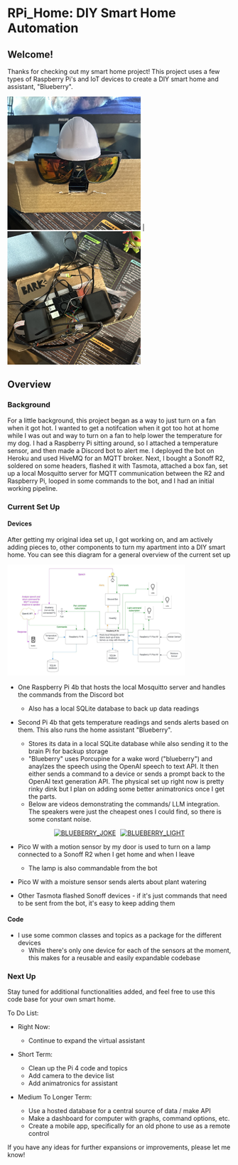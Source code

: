 # RPi_Home: DIY Smart Home Automation

## Welcome!


Thanks for checking out my smart home project! This project uses a few types of Raspberry Pi's and IoT devices to create a DIY smart home and assistant, "Blueberry".

<img src="res/blueberry_front.jpg" width="300" height="300" title="blueberry_front"> | <img src="res/blueberry_inside.jpg" width="300" height="300" title="blueberry_inside"> 


## Overview 

### Background
For a little background, this project began as a way to just turn on a fan when it got hot. I wanted to get a notifcation when it got too hot at home while I was out and way to turn on a fan to help lower the temperature for my dog. I had a Raspberry Pi sitting around, so I attached a temperature sensor, and then made a Discord bot to alert me. I deployed the bot on Heroku and used HiveMQ for an MQTT broker. Next, I bought a Sonoff R2, soldered on some headers, flashed it with Tasmota, attached a box fan, set up a local Mosquitto server for MQTT communication between the R2 and Raspberry Pi, looped in some commands to the bot, and I had an initial working pipeline. 

### Current Set Up

#### Devices
After getting my original idea set up, I got working on, and am actively adding pieces to, other components to turn my apartment into a DIY smart home. You can see this diagram for a general overview of the current set up

<img src="res/diagram.jpeg" width="400" height="250" title="Current Set Up">

 - One Raspberry Pi 4b that hosts the local Mosquitto server and handles the commands from the Discord bot
    - Also has a local SQLite database to back up data readings


- Second Pi 4b that gets temperature readings and sends alerts based on them. This also runs the home assistant "Blueberry".
    - Stores its data in a local SQLite database while also sending it to the brain Pi for backup storage
    - "Blueberry" uses Porcupine for a wake word ("blueberry") and anaylzes the speech using the OpenAI speech to text API. It then either sends a command to a device or sends a prompt back to the OpenAI text generation API. The physical set up right now is pretty rinky dink but I plan on adding some better animatronics once I get the parts. 
    - Below are videos demonstrating the commands/ LLM integration. The speakers were just the cheapest ones I could find, so there is some constant noise.

<div style="display: flex; justify-content: center;">
  <a href="https://www.youtube.com/shorts/_I6u_fgEbGU" style="margin-right: 10px;">
    <img src="https://img.youtube.com/vi/_I6u_fgEbGU/0.jpg" alt="BLUEBERRY_JOKE" width="200">
  </a>
  <a href="https://www.youtube.com/shorts/dUyqKlosVTQ">
    <img src="https://img.youtube.com/vi/dUyqKlosVTQ/0.jpg" alt="BLUEBERRY_LIGHT" width="200">
  </a>
</div>

- Pico W with a motion sensor by my door is used to turn on a lamp connected to a Sonoff R2 when I get home and when I leave
    - The lamp is also commandable from the bot

- Pico W with a moisture sensor sends alerts about plant watering

- Other Tasmota flashed Sonoff devices - if it's just commands that need to be sent from the bot, it's easy to keep adding them

#### Code
- I use some common classes and topics as a package for the different devices
    - While there's only one device for each of the sensors at the moment, this makes for a reusable and easily expandable codebase

### Next Up
Stay tuned for additional functionalities added, and feel free to use this code base for your own smart home.

To Do List:
- Right Now:
    - Continue to expand the virtual assistant 


- Short Term:
    - Clean up the Pi 4 code and topics
    - Add camera to the device list
    - Add animatronics for assistant
    
- Medium To Longer Term:
    - Use a hosted database for a central source of data / make API
    - Make a dashboard for computer with graphs, command options, etc.
    - Create a mobile app, specifically for an old phone to use as a remote control


If you have any ideas for further expansions or improvements, please let me know!
